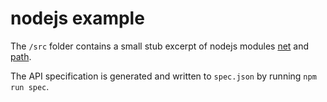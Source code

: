 # nodejs example

The `/src` folder contains a small stub excerpt of nodejs modules [net](https://nodejs.org/api/net.html) and [path](https://nodejs.org/api/path.html).

The API specification is generated and written to `spec.json` by running `npm run spec`.
